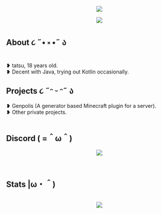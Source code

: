 <div align="center">

<img src="https://cdn.discordapp.com/attachments/744610800404267072/1121511574037860412/stalker.gif" /><br />

<p align=center>
 <img src="https://komarev.com/ghpvc/?username=tatsuwuki-X7&style=for-the-badge&logo=Streamlit&color=ffdcf7&logo=Bookmeter">
  </p>

</div>

<h2>About ૮ ˶• ༝ •˶ ა</h2>
❥ tatsu, 18 years old.<br />
❥ Decent with Java, trying out Kotlin occasionally.<br />

<h2>Projects ૮ ˶ᵔ ᵕ ᵔ˶ ა</h2>
❥ Genpolis (A generator based Minecraft plugin for a server).<br />
❥ Other private projects.<br /><br />

<h2>Discord ( =＾ω＾)</h2>

<p align="center"><a href="https://discord.com/users/323071398551486467"><img align="center" src="https://lanyard-profile-readme.vercel.app/api/323071398551486467?bg=0d1117&idleMessage=Stop%20stalking%20me!%20>;3"></a></p>

<br />

<h2>Stats |ω・＾)</h2>
<p align = center>
  <br />
  <img src = "https://github-readme-streak-stats.herokuapp.com?user=tatsuwuki&theme=rose-pine&hide_border=true">
</p>
